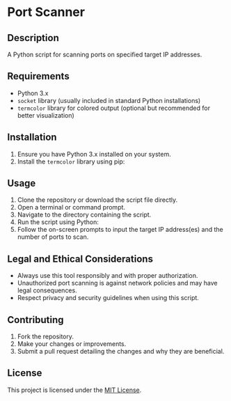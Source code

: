 # Port Scanner

## Description
A Python script for scanning ports on specified target IP addresses.

## Requirements
- Python 3.x
- `socket` library (usually included in standard Python installations)
- `termcolor` library for colored output (optional but recommended for better visualization)

## Installation
1. Ensure you have Python 3.x installed on your system.
2. Install the `termcolor` library using pip:

## Usage
1. Clone the repository or download the script file directly.
2. Open a terminal or command prompt.
3. Navigate to the directory containing the script.
4. Run the script using Python:
5. Follow the on-screen prompts to input the target IP address(es) and the number of ports to scan.

## Legal and Ethical Considerations
- Always use this tool responsibly and with proper authorization.
- Unauthorized port scanning is against network policies and may have legal consequences.
- Respect privacy and security guidelines when using this script.

## Contributing
1. Fork the repository.
2. Make your changes or improvements.
3. Submit a pull request detailing the changes and why they are beneficial.

## License
This project is licensed under the [MIT License](LICENSE).
